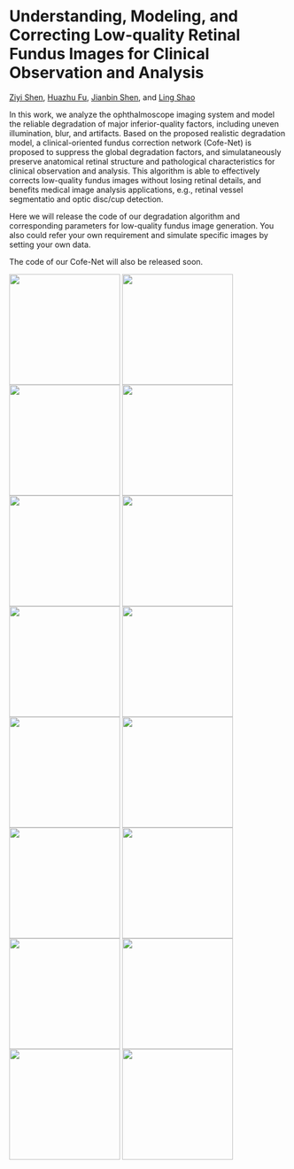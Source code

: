 # Understanding, Modeling, and Correcting Low-quality Retinal Fundus Images for Clinical Observation and Analysis

[Ziyi Shen](https://sites.google.com/site/ziyishenmi/), [Huazhu Fu](https://hzfu.github.io/), [Jianbin Shen](http://iitlab.bit.edu.cn/mcislab/~shenjianbing/), and [Ling Shao](https://scholar.google.com/citations?user=z84rLjoAAAAJ&hl=en)

In this work, we analyze the ophthalmoscope imaging system and model the reliable degradation of major inferior-quality factors, including uneven illumination, blur, and artifacts.
Based on the proposed realistic degradation model, a clinical-oriented fundus correction network (Cofe-Net) is proposed to suppress the global degradation factors, and simulataneously preserve anatomical retinal structure and pathological characteristics for clinical observation and analysis.
This algorithm is able to effectively corrects low-quality fundus images without losing retinal details, and benefits medical image analysis applications, e.g., retinal vessel segmentatio and optic disc/cup detection.

Here we will release the code of our degradation algorithm and corresponding parameters for low-quality fundus image generation.
You also could refer your own requirement and simulate specific images by setting your own data. 

The code of our Cofe-Net will also be released soon.

<img src="./img/101_left.png =100" width = "200" height = "200" align=center />
<img src="./img/1060_right.png =100" width = "200" height = "200" align=center />
<img src="./img/101_left.png =100" width = "200" height = "200" align=center />
<img src="./img/1125_left.png =100" width = "200" height = "200" align=center />
<img src="./img/101_left_fuse.png =100" width = "200" height = "200" align=center />
<img src="./img/106_left_fuse.png =100" width = "200" height = "200" align=center />
<img src="./img/1060_right_fuse.png =100" width = "200" height = "200" align=center />
<img src="./img/1125_left_fuse.png =100" width = "200" height = "200" align=center />

<img src="./img/10079_right.png =100" width = "200" height = "200" align=center />
<img src="./img/10084_left.png =100" width = "200" height = "200" align=center />
<img src="./img/10089_left.png =100" width = "200" height = "200" align=center />
<img src="./img/10106_left.png =100" width = "200" height = "200" align=center />
<img src="./img/10079_right_fuse.png =100" width = "200" height = "200" align=center />
<img src="./img/10084_left_fuse.png =100" width = "200" height = "200" align=center />
<img src="./img/10089_left_fuse.png =100" width = "200" height = "200" align=center />
<img src="./img/10106_left_fuse.png =100" width = "200" height = "200" align=center />
